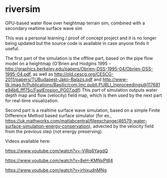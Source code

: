 # riversim
GPU-based water flow over heightmap terrain sim, combined with a secondary realtime surface wave sim

This was a personal learning / proof of concept project and it is no longer being updated but the source code is available in case anyone finds it useful.

The first part of the simulation is the offline part, based on the pipe flow model on a heightmap (O'Brien and Hodgins 1995 - http://graphics.berkeley.edu/papers/Obrien-DSS-1995-04/Obrien-DSS-1995-04.pdf, as well as http://old.cescg.org/CESCG-2011/papers/TUBudapest-Jako-Balazs.pdf and http://www-ljk.imag.fr/Publications/Basilic/com.lmc.publi.PUBLI_Inproceedings@117681e94b6_fff75c/FastErosion_PG07.pdf)
This part of simulation outputs water depth map and flow (velocity) field map, which is then used by the next part for real-time visualization.

Second part is a realtime surface wave simulation, based on a simple Finite Difference Method based surface simulator (for ex., https://uk.mathworks.com/matlabcentral/fileexchange/46579-water-surface-simulation-energy-conservation), advected by the velocity field from the previous step (not energy preserving).




Videos available here:

https://www.youtube.com/watch?v=-VjRq8YagdQ

https://www.youtube.com/watch?v=8eH-KMNxPW4

https://www.youtube.com/watch?v=jrhjxudnMNg
